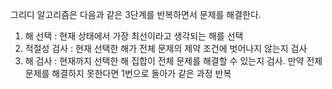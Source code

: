 그리디 알고리즘은 다음과 같은 3단계를 반복하면서 문제를 해결한다. 

1. 해 선택 : 현재 상태에서 가장 최선이라고 생각되는 해를 선택 
2. 적절성 검사 : 현재 선택한 해가 전체 문제의 제약 조건에 벗어나지 않는지 검사
3. 해 검사 : 현재까지 선택한 해 집합이 전체 문제를 해결할 수 있는지 검사. 만약 전체 문제를 해결하지 못한다면 1번으로 돌아가 같은 과정 반복 